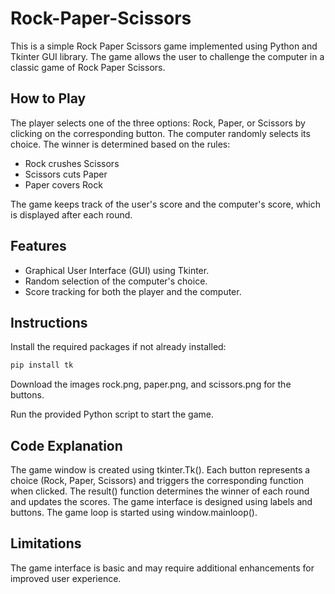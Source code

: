 # Rock-Paper-Scissors

This is a simple Rock Paper Scissors game implemented using Python and Tkinter GUI library. The game allows the user to challenge the computer in a classic game of Rock Paper Scissors.

## How to Play
The player selects one of the three options: Rock, Paper, or Scissors by clicking on the corresponding button.
The computer randomly selects its choice.
The winner is determined based on the rules:
- Rock crushes Scissors
- Scissors cuts Paper
- Paper covers Rock
  
The game keeps track of the user's score and the computer's score, which is displayed after each round.

## Features
- Graphical User Interface (GUI) using Tkinter.
- Random selection of the computer's choice.
- Score tracking for both the player and the computer.

## Instructions
Install the required packages if not already installed:

```bash
pip install tk
```
Download the images rock.png, paper.png, and scissors.png for the buttons.

Run the provided Python script to start the game.

## Code Explanation
The game window is created using tkinter.Tk().
Each button represents a choice (Rock, Paper, Scissors) and triggers the corresponding function when clicked.
The result() function determines the winner of each round and updates the scores.
The game interface is designed using labels and buttons.
The game loop is started using window.mainloop().

## Limitations
The game interface is basic and may require additional enhancements for improved user experience.
